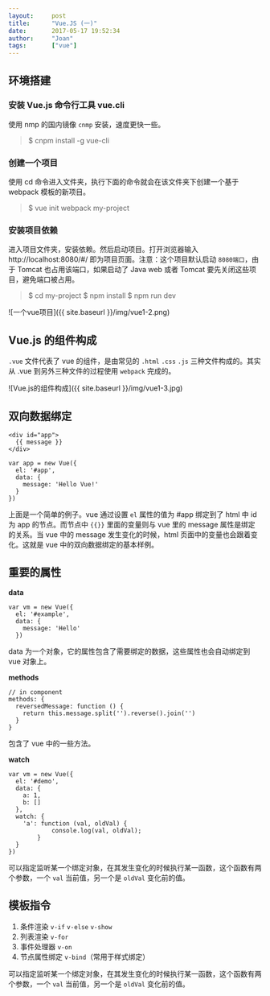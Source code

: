 ```yaml
---
layout:     post
title:      "Vue.JS (一)"
date:       2017-05-17 19:52:34
author:     "Joan"
tags:		["vue"]
---
```


## 环境搭建

### 安装 Vue.js 命令行工具 vue.cli

使用 nmp 的国内镜像 `cnmp` 安装，速度更快一些。

> $ cnpm install -g vue-cli

### 创建一个项目

使用 cd 命令进入文件夹，执行下面的命令就会在该文件夹下创建一个基于 webpack 模板的新项目。

> $ vue init webpack my-project

### 安装项目依赖

进入项目文件夹，安装依赖。然后启动项目。打开浏览器输入 http://localhost:8080/#/ 即为项目页面。注意：这个项目默认启动 `8080端口`，由于 Tomcat 也占用该端口，如果启动了 Java web 或者 Tomcat 要先关闭这些项目，避免端口被占用。

> $ cd my-project
$ npm install
$ npm run dev

![一个vue项目]({{ 
site.baseurl }}/img/vue1-2.png)


## Vue.js 的组件构成

`.vue` 文件代表了 vue 的组件，是由常见的 `.html` `.css` `.js` 三种文件构成的。其实从 .vue 到另外三种文件的过程使用 `webpack` 完成的。

![Vue.js的组件构成]({{ 
site.baseurl }}/img/vue1-3.jpg)

## 双向数据绑定

```
<div id="app">
  {{ message }}
</div>
```

```
var app = new Vue({
  el: '#app',
  data: {
    message: 'Hello Vue!'
  }
})
```

上面是一个简单的例子。vue 通过设置 `el` 属性的值为 #app 绑定到了 html 中 id 为 app 的节点。而节点中 `{{}}` 里面的变量则与 vue 里的 message 属性是绑定的关系。当 vue 中的 message 发生变化的时候，html 页面中的变量也会跟着变化。这就是 vue 中的双向数据绑定的基本样例。

## 重要的属性


**data**

```
var vm = new Vue({
  el: '#example',
  data: {
    message: 'Hello'
  })
```
data 为一个对象，它的属性包含了需要绑定的数据，这些属性也会自动绑定到 vue 对象上。

**methods**

```
// in component
methods: {
  reversedMessage: function () {
    return this.message.split('').reverse().join('')
  }
}
```

包含了 vue 中的一些方法。


**watch**

```
var vm = new Vue({
  el: '#demo',
  data: {
    a: 1,
    b: []
  },
  watch: {
    'a': function (val, oldVal) {
    		console.log(val, oldVal);
		}
  }
})
```

 可以指定监听某一个绑定对象，在其发生变化的时候执行某一函数，这个函数有两个参数，一个 `val` 当前值，另一个是 `oldVal` 变化前的值。

## 模板指令

1. 条件渲染 `v-if` `v-else` `v-show`
2. 列表渲染 `v-for`
3. 事件处理器 `v-on`
4. 节点属性绑定 `v-bind`（常用于样式绑定）

 可以指定监听某一个绑定对象，在其发生变化的时候执行某一函数，这个函数有两个参数，一个 `val` 当前值，另一个是 `oldVal` 变化前的值。

